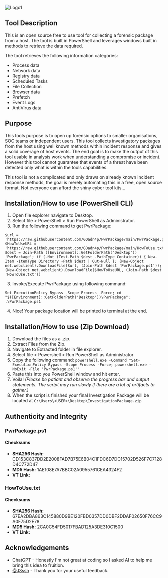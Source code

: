 ![Logo1](https://github.com/GOadn4p/PwrPackage/assets/139599365/3b3fa824-19ac-4041-8246-afc9dc7f7f0c)


## Tool Description

This is an open source free to use tool for collecting a forensic package from a host. The tool is built in PowerShell and leverages 
 windows built in methods to retrieve the data required.

The tool retrieves the following information categories:
- Process data
- Network data
- Registry data
- Scheduled Tasks
- File Collection
- Browser data
- Prefetch 
- Event Logs
- AntiVirus data


## Purpose

This tools purpose is to open up forensic options to smaller organisations, SOC teams or independent users. This tool collects investigatory packages from the host using well known methods within incident response and gives a solid coverage of host events. The end goal is to make the output of this tool usable in analysis work when understanding a compromise or incident. However this tool cannot guarantee that events of a threat have been detected only what is within the tools capabilities.

This tool is not a complicated and only draws on already known incident response methods, the goal is merely automating this in a free, open source format. Not everyone can afford the shiny cyber tool kits...


## Installation/How to use (PowerShell CLI)

1. Open file explorer navigate to Desktop.
2. Select file > PowerShell > Run PowerShell as Administrator.
3. Run the following command to get PwrPackage:
```
$url = 'https://raw.githubusercontent.com/GOadn4p/PwrPackage/main/PwrPackage.ps1'; $HowToUseURL = 'https://raw.githubusercontent.com/GOadn4p/PwrPackage/main/HowToUse.txt'; $dest = Join-Path ([Environment]::GetFolderPath("Desktop")) 'PwrPackage'; if (-Not (Test-Path $dest -PathType Container)) { New-Item -ItemType Directory -Path $dest | Out-Null }; (New-Object net.webclient).DownloadFile($url, (Join-Path $dest 'PwrPackage.ps1')); (New-Object net.webclient).DownloadFile($HowToUseURL, (Join-Path $dest 'HowToUse.txt'))
```
3. Invoke/Execute PwrPackage using following command:
```
Set-ExecutionPolicy Bypass -Scope Process -Force; cd "$([Environment]::GetFolderPath('Desktop'))\PwrPackage"; .\PwrPackage.ps1
```
4. Nice! Your package location will be printed to terminal at the end.


## Installation/How to use (Zip Download)

1. Download the files as a .zip.
1. Extract Files from the Zip.
1. Navigate to Extracted folder in file explorer.
2. Select file > Powershell > Run PowerShell as Administrator
2. Copy the following command:
`powershell.exe -Command "Set-ExecutionPolicy Bypass -Scope Process -Force; powershell.exe -NoExit -File 'PwrPackage.ps1'"`
2. Paste this into you PowerShell window and hit enter.
2. Voila! _(Please be patiant and observe the progress bar and output statements. The script may run slowly if there are a lot of artifacts to gather.)_
1. When the script is finished your final Investigation Package will be located at `C:\Users\<USER>\Desktop\InvestigationPackage.zip`


## Authenticity and Integrity

### PwrPackage.ps1

#### Checksums
- **SHA256 Hash:** CD153C837DD2E2008FAD7B75E6B04C1FDC6D7DC15702D526F7C7128D4C772D47
- **MD5 Hash:** 1AE108E7A7BBC02A0955761CEA4324F2
- **VT Link:** 


### HowToUse.txt

#### Checksums
- **SHA256 Hash:** 67EA2DBA863C145880D9BE120FBD0357DD0DBF2DDAF02650F76CC9A0F75D2E78
- **MD5 Hash:** 2CA0C54FD5017FBAD125A3DE310C1500
- **VT Link:** 


## Acknowledgements 

- ChatGPT - Honestly I'm not great at coding so I asked AI to help me bring this idea to fruition.
- [@J3ssh](https://github.com/J3ssh) - Thank you for your useful feedback.
